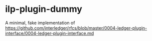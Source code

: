 # ilp-plugin-dummy
A minimal, fake implementation of https://github.com/interledger/rfcs/blob/master/0004-ledger-plugin-interface/0004-ledger-plugin-interface.md
